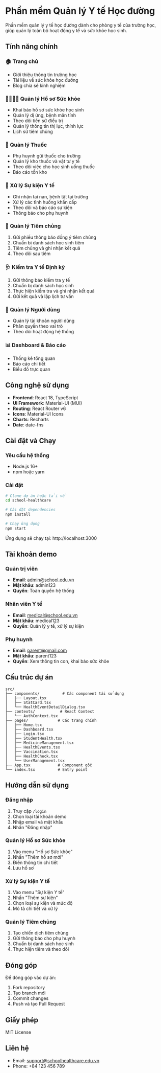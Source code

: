 # Phần mềm Quản lý Y tế Học đường

Phần mềm quản lý y tế học đường dành cho phòng y tế của trường học, giúp quản lý toàn bộ hoạt động y tế và sức khỏe học sinh.

## Tính năng chính

### 🏠 Trang chủ
- Giới thiệu thông tin trường học
- Tài liệu về sức khỏe học đường
- Blog chia sẻ kinh nghiệm

### 👨‍👩‍👧‍👦 Quản lý Hồ sơ Sức khỏe
- Khai báo hồ sơ sức khỏe học sinh
- Quản lý dị ứng, bệnh mãn tính
- Theo dõi tiền sử điều trị
- Quản lý thông tin thị lực, thính lực
- Lịch sử tiêm chủng

### 💊 Quản lý Thuốc
- Phụ huynh gửi thuốc cho trường
- Quản lý kho thuốc và vật tư y tế
- Theo dõi việc cho học sinh uống thuốc
- Báo cáo tồn kho

### 🚨 Xử lý Sự kiện Y tế
- Ghi nhận tai nạn, bệnh tật tại trường
- Xử lý các tình huống khẩn cấp
- Theo dõi và báo cáo sự kiện
- Thông báo cho phụ huynh

### 💉 Quản lý Tiêm chủng
1. Gửi phiếu thông báo đồng ý tiêm chủng
2. Chuẩn bị danh sách học sinh tiêm
3. Tiêm chủng và ghi nhận kết quả
4. Theo dõi sau tiêm

### 🩺 Kiểm tra Y tế Định kỳ
1. Gửi thông báo kiểm tra y tế
2. Chuẩn bị danh sách học sinh
3. Thực hiện kiểm tra và ghi nhận kết quả
4. Gửi kết quả và lập lịch tư vấn

### 👥 Quản lý Người dùng
- Quản lý tài khoản người dùng
- Phân quyền theo vai trò
- Theo dõi hoạt động hệ thống

### 📊 Dashboard & Báo cáo
- Thống kê tổng quan
- Báo cáo chi tiết
- Biểu đồ trực quan

## Công nghệ sử dụng

- **Frontend**: React 18, TypeScript
- **UI Framework**: Material-UI (MUI)
- **Routing**: React Router v6
- **Icons**: Material-UI Icons
- **Charts**: Recharts
- **Date**: date-fns

## Cài đặt và Chạy

### Yêu cầu hệ thống
- Node.js 16+
- npm hoặc yarn

### Cài đặt
```bash
# Clone dự án hoặc tải về
cd school-healthcare

# Cài đặt dependencies
npm install

# Chạy ứng dụng
npm start
```

Ứng dụng sẽ chạy tại: http://localhost:3000

## Tài khoản demo

### Quản trị viên
- **Email**: admin@school.edu.vn
- **Mật khẩu**: admin123
- **Quyền**: Toàn quyền hệ thống

### Nhân viên Y tế
- **Email**: medical@school.edu.vn
- **Mật khẩu**: medical123
- **Quyền**: Quản lý y tế, xử lý sự kiện

### Phụ huynh
- **Email**: parent@gmail.com
- **Mật khẩu**: parent123
- **Quyền**: Xem thông tin con, khai báo sức khỏe

## Cấu trúc dự án

```
src/
├── components/          # Các component tái sử dụng
│   ├── Layout.tsx
│   ├── StatCard.tsx
│   └── HealthEventDetailDialog.tsx
├── contexts/           # React Context
│   └── AuthContext.tsx
├── pages/             # Các trang chính
│   ├── Home.tsx
│   ├── Dashboard.tsx
│   ├── Login.tsx
│   ├── StudentHealth.tsx
│   ├── MedicineManagement.tsx
│   ├── HealthEvents.tsx
│   ├── Vaccination.tsx
│   ├── HealthCheck.tsx
│   └── UserManagement.tsx
├── App.tsx            # Component gốc
└── index.tsx          # Entry point
```

## Hướng dẫn sử dụng

### Đăng nhập
1. Truy cập `/login`
2. Chọn loại tài khoản demo
3. Nhập email và mật khẩu
4. Nhấn "Đăng nhập"

### Quản lý Hồ sơ Sức khỏe
1. Vào menu "Hồ sơ Sức khỏe"
2. Nhấn "Thêm hồ sơ mới"
3. Điền thông tin chi tiết
4. Lưu hồ sơ

### Xử lý Sự kiện Y tế
1. Vào menu "Sự kiện Y tế"
2. Nhấn "Thêm sự kiện"
3. Chọn loại sự kiện và mức độ
4. Mô tả chi tiết và xử lý

### Quản lý Tiêm chủng
1. Tạo chiến dịch tiêm chủng
2. Gửi thông báo cho phụ huynh
3. Chuẩn bị danh sách học sinh
4. Thực hiện tiêm và theo dõi

## Đóng góp

Để đóng góp vào dự án:
1. Fork repository
2. Tạo branch mới
3. Commit changes
4. Push và tạo Pull Request

## Giấy phép

MIT License

## Liên hệ

- Email: support@schoolhealthcare.edu.vn
- Phone: +84 123 456 789
